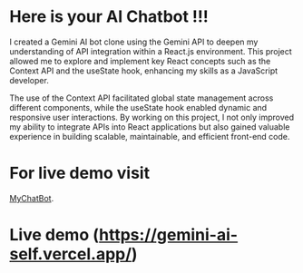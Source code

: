 # Here is your AI Chatbot !!! 



I created a Gemini AI bot clone using the Gemini API to deepen my understanding of API integration within a React.js environment.
This project allowed me to explore and implement key React concepts such as the Context API and the useState hook, enhancing my skills as a JavaScript developer.

The use of the Context API facilitated global state management across different components, while the useState hook enabled dynamic and responsive user interactions. 
By working on this project, I not only improved my ability to integrate APIs into React applications but also gained valuable experience in building scalable, maintainable, and efficient front-end code.


# For live demo visit 
[MyChatBot](https://gemini-ai-self.vercel.app/).


# Live demo (https://gemini-ai-self.vercel.app/)
